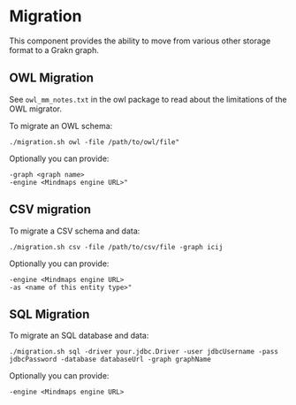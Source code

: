 Migration
=====

This component provides the ability to move from various other storage format to a Grakn graph.

OWL Migration
----

See `owl_mm_notes.txt` in the owl package to read about the limitations of the OWL migrator.

To migrate an OWL schema:
```
./migration.sh owl -file /path/to/owl/file"
```

Optionally you can provide:
```
-graph <graph name>
-engine <Mindmaps engine URL>"
```

CSV migration
----

To migrate a CSV schema and data:
```
./migration.sh csv -file /path/to/csv/file -graph icij
```

Optionally you can provide:
```
-engine <Mindmaps engine URL>
-as <name of this entity type>"
```


SQL Migration
-----

To migrate an SQL database and data:
```
./migration.sh sql -driver your.jdbc.Driver -user jdbcUsername -pass jdbcPassword -database databaseUrl -graph graphName
```

Optionally you can provide:
```
-engine <Mindmaps engine URL>
```